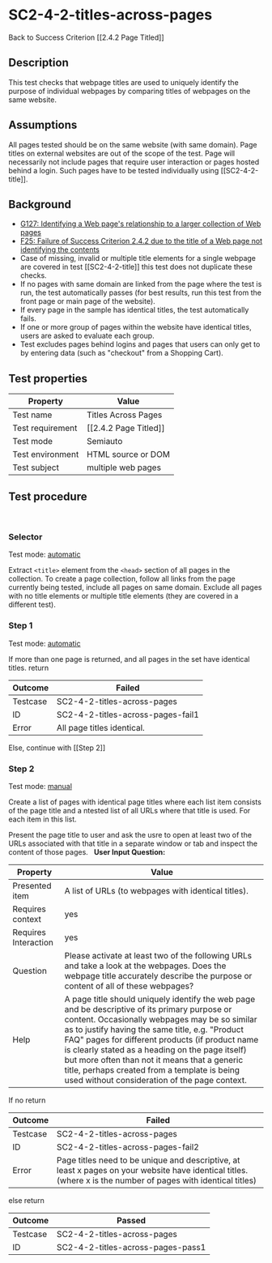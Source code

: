 # SC2-4-2-titles-across-pages

Back to Success Criterion [[2.4.2 Page Titled]]

## Description

This test checks that webpage titles are used to uniquely identify the purpose of individual webpages by comparing titles of webpages on the same website.

## Assumptions

All pages tested should be on the same website (with same domain). Page titles on external websites are out of the scope of the test. Page will necessarily not include pages that require user interaction or pages hosted behind a login. Such pages have to be tested individually using [[SC2-4-2-title]].

## Background

- [G127: Identifying a Web page's relationship to a larger collection of Web pages](http://www.w3.org/TR/WCAG20-TECHS/G127.html)
- [F25: Failure of Success Criterion 2.4.2 due to the title of a Web page not identifying the contents](http://www.w3.org/TR/WCAG20-TECHS/F25.html)
- Case of missing, invalid or multiple title elements for a single webpage are covered in test [[SC2-4-2-title]] this test does not duplicate these checks.
- If no pages with same domain are linked from the page where the test is run, the test automatically passes (for best results, run this test from the front page or main page of the website).
- If every page in the sample has identical titles, the test automatically fails.
- If one or more group of pages within the website have identical titles, users are asked to evaluate each group.
- Test excludes pages behind logins and pages that users can only get to by entering data (such as "checkout" from a Shopping Cart).

## Test properties

| Property          | Value
|-------------------|----
| Test name         | Titles Across Pages
| Test requirement  | [[2.4.2 Page Titled]]
| Test mode         | Semiauto
| Test environment  | HTML source or DOM
| Test subject      | multiple web pages

## Test procedure
 
### Selector

Test mode: [automatic][AUTO]

Extract `<title>` element from the `<head>` section of all pages in the collection. To create a page collection, follow all links from the page currently being tested, include all pages on same domain. Exclude all pages with no title elements or multiple title elements (they are covered in a different test).
 
### Step 1

Test mode: [automatic][AUTO]

If more than one page is returned, and all pages in the set have identical titles.
return

| Outcome  | Failed
|----------|-----
| Testcase | SC2-4-2-titles-across-pages
| ID       | SC2-4-2-titles-across-pages-fail1
| Error    | All page titles identical.

Else, continue with [[Step 2]]

### Step 2

Test mode: [manual][MANUAL]

Create a list of pages with identical page titles where each list item consists of the page title and a ntested list of all URLs where that title is used.
For each item in this list.

Present the page title to user and ask the usre to open at least two of the URLs associated with that title in a separate window or tab and inspect the content of those pages.
 
**User Input Question:**

| Property             | Value
|----------------------|---------
| Presented item       | A list of URLs (to webpages with identical titles).
| Requires context     | yes
| Requires Interaction | yes
| Question             | Please activate at least two of the following URLs and take a look at the webpages. Does the webpage title  accurately describe the purpose or content of all of these webpages?
| Help                 | A page title should uniquely identify the web page and be descriptive of its primary purpose or content. Occasionally webpages may be so similar as to justify having the same title, e.g. "Product FAQ" pages for different products (if product name is clearly stated as a heading on the page itself) but more often than not it means that a generic title, perhaps created from a template is being used without consideration of the page context.

If no return

| Outcome  | Failed
|----------|-----
| Testcase | SC2-4-2-titles-across-pages
| ID       | SC2-4-2-titles-across-pages-fail2
| Error    | Page titles need to be unique and descriptive, at least x pages on your website have identical titles. (where x is the number of pages with identical titles)

else return

| Outcome  | Passed
|----------|-----
| Testcase | SC2-4-2-titles-across-pages
| ID       | SC2-4-2-titles-across-pages-pass1

[AUTO]: ../pages/test-modes.html#automatic
[MANUAL]: ../pages/test-modes.html#manual